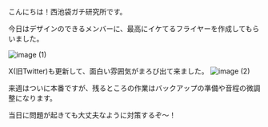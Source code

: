 こんにちは！西池袋ガチ研究所です。

今日はデザインのできるメンバーに、最高にイケてるフライヤーを作成してもらいました。

![image (1)](https://github.com/user-attachments/assets/7de688b7-55ab-4d23-b00f-25c8f0fb6a5d)

X(旧Twitter)も更新して、面白い雰囲気がまろび出て来ました。
![image (2)](https://github.com/user-attachments/assets/6ff86f28-bf7e-40f9-8486-3add0055a767)

来週はついに本番ですが、残るところの作業はバックアップの準備や音程の微調整になります。

当日に問題が起きても大丈夫なように対策するぞ～！
